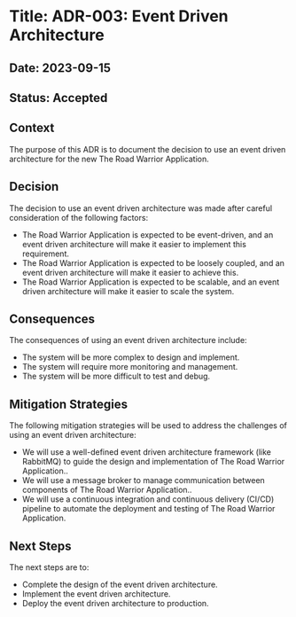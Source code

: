 # Title: ADR-003: Event Driven Architecture

## Date: 2023-09-15

## Status: Accepted

## Context

The purpose of this ADR is to document the decision to use an event driven architecture for the new The Road Warrior Application.

## Decision

The decision to use an event driven architecture was made after careful consideration of the following factors:

* The Road Warrior Application is expected to be event-driven, and an event driven architecture will make it easier to implement this requirement.
* The Road Warrior Application is expected to be loosely coupled, and an event driven architecture will make it easier to achieve this.
* The Road Warrior Application is expected to be scalable, and an event driven architecture will make it easier to scale the system.

## Consequences

The consequences of using an event driven architecture include:

* The system will be more complex to design and implement.
* The system will require more monitoring and management.
* The system will be more difficult to test and debug.

## Mitigation Strategies

The following mitigation strategies will be used to address the challenges of using an event driven architecture:

* We will use a well-defined event driven architecture framework (like RabbitMQ) to guide the design and implementation of The Road Warrior Application..
* We will use a message broker to manage communication between components of The Road Warrior Application..
* We will use a continuous integration and continuous delivery (CI/CD) pipeline to automate the deployment and testing of The Road Warrior Application.

## Next Steps

The next steps are to:

* Complete the design of the event driven architecture.
* Implement the event driven architecture.
* Deploy the event driven architecture to production.
